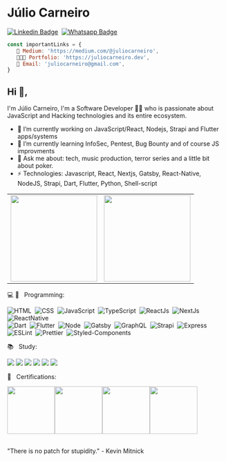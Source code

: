  # Júlio Carneiro

[![Linkedin Badge](https://img.shields.io/badge/-LinkedIn-0077B5?style=for-the-badge&logo=Linkedin&logoColor=white&link=https://www.linkedin.com/in/juliocarneiro)](https://www.linkedin.com/in/juliocarneiro/)&nbsp;
[![Whatsapp Badge](https://img.shields.io/badge/-Whatsapp-2DB540?style=for-the-badge&labelColor=whatsapp&logo=whatsapp&logoColor=white&link=https://api.whatsapp.com/send?phone=5511953121823&text=Olá%20Júlio!%20Vi%20seu%20perfil%20no%20Github%20e%20gostaria%20de%20entrar%20em%20contato%20com%20você)](https://api.whatsapp.com/send?phone=5511953121823&text=Olá%20Júlio!%20Vi%20seu%20perfil%20no%20Github%20e%20gostaria%20de%20entrar%20em%20contato%20com%20você)&nbsp;

```js
const importantLinks = {
   📒 Medium: 'https://medium.com/@juliocarneiro', 
   👨🏻‍💻 Portfolio: 'https://juliocarneiro.dev',
   👋 Email: 'juliocarneiro@gmail.com',
}
```

## Hi 👋,

I'm Júlio Carneiro, I'm a Software Developer 👨‍💻 who is passionate about JavaScript and Hacking technologies and its entire ecosystem.

- 🔭 I’m currently working on JavaScript/React, Nodejs, Strapi and Flutter apps/systems
- 🌱 I’m currently learning InfoSec, Pentest, Bug Bounty and of course JS improvments
- 💬 Ask me about: tech, music production, terror series and a little bit about poker.
- ⚡ Technologies: Javascript, React, Nextjs, Gatsby, React-Native, NodeJS, Strapi, Dart, Flutter, Python, Shell-script

<table align="center">
  <row>
    <td>
     <!-- Card -->
      <img height='200' src='https://github-readme-stats.vercel.app/api/top-langs/?username=juliocarneiro&layout=compact&theme=react'>
    </td>
    <td>
      <img height='200' src='https://github-readme-stats.vercel.app/api?username=juliocarneiro&show_icons=true&theme=react'>
    </td>
  </row>
</table> 

💻 📱 &nbsp; Programming: <br/>

![HTML](https://img.shields.io/badge/-HTML-E44D25?style=for-the-badge&logoColor=fff&logo=html5)&nbsp;
![CSS](https://img.shields.io/badge/-CSS-254DE6?style=for-the-badge&logoColor=fff&logo=css3)&nbsp;
![JavaScript](https://img.shields.io/badge/-JavaScript-FEAE32?style=for-the-badge&logoColor=fff&logo=javascript)&nbsp;
![TypeScript](https://img.shields.io/badge/-TypeScript-007ACC?style=for-the-badge&logoColor=fff&logo=typescript)&nbsp;
![ReactJs](https://img.shields.io/badge/-React.js-18BCEE?style=for-the-badge&logoColor=fff&logo=react)&nbsp;
![NextJs](https://img.shields.io/badge/-Nextjs-ffffff?style=for-the-badge&logoColor=000&logo=nextjs)&nbsp;
![ReactNative](https://img.shields.io/badge/-React_Native-18BCEE?style=for-the-badge&logoColor=fff&logo=react)&nbsp;<br/>
![Dart](https://img.shields.io/badge/-Dart-84D6F8?style=for-the-badge&logoColor=fff&logo=dart)&nbsp;
![Flutter](https://img.shields.io/badge/-Flutter-84D6F8?style=for-the-badge&logoColor=fff&logo=flutter)&nbsp;
![Node](https://img.shields.io/badge/-Node.js-5B9856?style=for-the-badge&logoColor=fff&logo=node.js)&nbsp;
![Gatsby](https://img.shields.io/badge/-Gatsby-643195?style=for-the-badge&logoColor=fff&logo=gatsby)&nbsp;
![GraphQL](https://img.shields.io/badge/-GraphQL-E034A7?style=for-the-badge&logoColor=fff&logo=graphql)&nbsp;
![Strapi](https://img.shields.io/badge/-Strapi-18BCEE?style=for-the-badge&logoColor=fff&logo=strapi)&nbsp;
![Express](https://img.shields.io/badge/-Express-18BCEE?style=for-the-badge&logoColor=fff&logo=express)&nbsp;
![ESLint](https://img.shields.io/badge/-ESLint-4B32C3?style=for-the-badge&logoColor=fff&logo=eslint)&nbsp;
![Prettier](https://img.shields.io/badge/-Prettier-EA5E5E?style=for-the-badge&logoColor=fff&logo=prettier)&nbsp;
![Styled-Components](https://img.shields.io/badge/-Styled_Components-DB9A64?style=for-the-badge&logoColor=fff&logo=styled-components)&nbsp;

📚 &nbsp; Study: <br/>

![](https://img.shields.io/badge/Terraform-623CE4?style=for-the-badge&logo=terraform&logoColor=white)
![](https://img.shields.io/badge/Ansible-EE0000?style=for-the-badge&logo=ansible&logoColor=white)
![](https://img.shields.io/badge/OWASP-000000?style=for-the-badge&logo=owasp&logoColor=white)
![](https://img.shields.io/badge/SonarQube-4E9BCD?style=for-the-badge&logo=sonarqube&logoColor=white)
![](https://img.shields.io/badge/Amazon_AWS-232F3E?style=for-the-badge&logo=amazon-aws&logoColor=white)
![](https://img.shields.io/badge/Python-14354C?style=for-the-badge&logo=python&logoColor=white)

📄 &nbsp; Certifications: <br/>

<div style="display:flex;">
<img width='110' src='https://images.credly.com/size/110x110/images/af8c6b4e-fc31-47c4-8dcb-eb7a2065dc5b/I2CS__1_.png'>
<img width='110' src='https://media-exp1.licdn.com/dms/image/C4D0BAQHU6IjKC-Rrug/company-logo_200_200/0/1632433929346?e=1654732800&v=beta&t=jJVUbshyZZ3I3E4JjKPTuTgw4OHYcdk3t_ajL9VTl0M'>
   <img width='110' src='https://media-exp1.licdn.com/dms/image/C4E0BAQFn895zrLMCpQ/company-logo_200_200/0/1635901478742?e=1654732800&v=beta&t=cq1otcen6iY_SS1fooY7rdMzNOaIyG4gpIklCAojAkE'>
   <img width='110' src='https://media-exp1.licdn.com/dms/image/C4D0BAQFRD_LpfY1iZw/company-logo_200_200/0/1620045342168?e=1654732800&v=beta&t=YelAu_wXNccCWIsv8kxDWBbFO01qlvEmylX_SX9mHAU'>
</div><br />

"There is no patch for stupidity." - Kevin Mitnick
